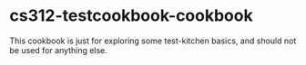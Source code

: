 # cs312-testcookbook-cookbook

This cookbook is just for exploring some test-kitchen basics, and should not
be used for anything else.

